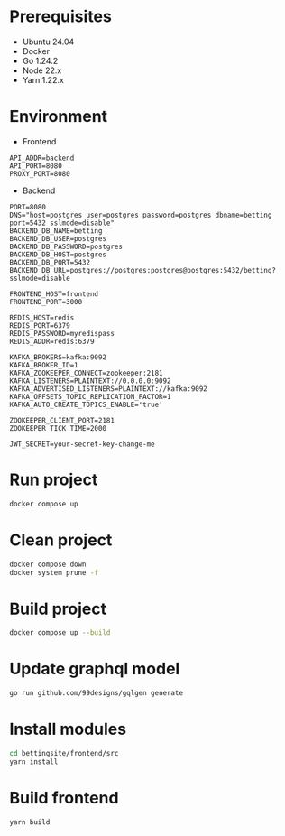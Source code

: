 
# Prerequisites
-  Ubuntu 24.04
-  Docker
-  Go 1.24.2
-  Node 22.x
-  Yarn 1.22.x

# Environment
-  Frontend
```
API_ADDR=backend
API_PORT=8080
PROXY_PORT=8080
```

- Backend
```
PORT=8080
DNS="host=postgres user=postgres password=postgres dbname=betting port=5432 sslmode=disable"
BACKEND_DB_NAME=betting
BACKEND_DB_USER=postgres
BACKEND_DB_PASSWORD=postgres
BACKEND_DB_HOST=postgres
BACKEND_DB_PORT=5432
BACKEND_DB_URL=postgres://postgres:postgres@postgres:5432/betting?sslmode=disable

FRONTEND_HOST=frontend
FRONTEND_PORT=3000

REDIS_HOST=redis
REDIS_PORT=6379
REDIS_PASSWORD=myredispass
REDIS_ADDR=redis:6379

KAFKA_BROKERS=kafka:9092
KAFKA_BROKER_ID=1
KAFKA_ZOOKEEPER_CONNECT=zookeeper:2181
KAFKA_LISTENERS=PLAINTEXT://0.0.0.0:9092
KAFKA_ADVERTISED_LISTENERS=PLAINTEXT://kafka:9092
KAFKA_OFFSETS_TOPIC_REPLICATION_FACTOR=1
KAFKA_AUTO_CREATE_TOPICS_ENABLE='true'

ZOOKEEPER_CLIENT_PORT=2181
ZOOKEEPER_TICK_TIME=2000

JWT_SECRET=your-secret-key-change-me
```

# Run project

```bash
docker compose up
```

# Clean project
```bash
docker compose down
docker system prune -f
```
# Build project
```bash
docker compose up --build
```

# Update graphql model
```bash
go run github.com/99designs/gqlgen generate
```

# Install modules 
```bash
cd bettingsite/frontend/src
yarn install
```
# Build frontend
```bash
yarn build
```